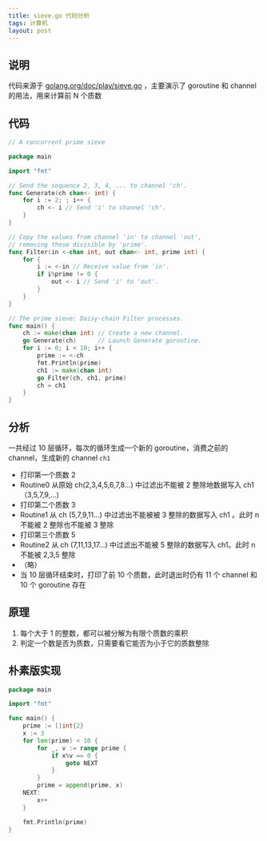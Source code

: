 ```yaml
---
title: sieve.go 代码分析
tags: 计算机
layout: post
---
```


## 说明

代码来源于 [golang.org/doc/play/sieve.go](sieve.go) ，主要演示了 goroutine 和 channel 的用法，用来计算前 N 个质数

## 代码

```go
// A concurrent prime sieve

package main

import "fmt"

// Send the sequence 2, 3, 4, ... to channel 'ch'.
func Generate(ch chan<- int) {
	for i := 2; ; i++ {
		ch <- i // Send 'i' to channel 'ch'.
	}
}

// Copy the values from channel 'in' to channel 'out',
// removing those divisible by 'prime'.
func Filter(in <-chan int, out chan<- int, prime int) {
	for {
		i := <-in // Receive value from 'in'.
		if i%prime != 0 {
			out <- i // Send 'i' to 'out'.
		}
	}
}

// The prime sieve: Daisy-chain Filter processes.
func main() {
	ch := make(chan int) // Create a new channel.
	go Generate(ch)      // Launch Generate goroutine.
	for i := 0; i < 10; i++ {
		prime := <-ch
		fmt.Println(prime)
		ch1 := make(chan int)
		go Filter(ch, ch1, prime)
		ch = ch1
	}
}
```

## 分析

一共经过 10 层循环，每次的循环生成一个新的 goroutine，消费之前的 channel，生成新的 channel `ch1`

- 打印第一个质数 2
- Routine0 从原始 ch(2,3,4,5,6,7,8…) 中过滤出不能被 2 整除地数据写入 ch1（3,5,7,9,…)
- 打印第二个质数 3
- Routine1 从 ch (5,7,9,11...) 中过滤出不能被被 3 整除的数据写入 ch1 。此时 n 不能被 2 整除也不能被 3 整除
- 打印第三个质数 5
- Routine2 从 ch (7,11,13,17…) 中过滤出不能被 5 整除的数据写入 ch1。此时 n 不能被 2,3,5 整除
- （略）
- 当 10 层循环结束时，打印了前 10 个质数，此时退出时仍有 11 个 channel 和 10 个 goroutine 存在

## 原理

1. 每个大于 1 的整数，都可以被分解为有限个质数的乘积
2. 判定一个数是否为质数，只需要看它能否为小于它的质数整除

## 朴素版实现

```go
package main

import "fmt"

func main() {
    prime := []int{2}
    x := 3
    for len(prime) < 10 {
        for _, v := range prime {
            if x%v == 0 {
                goto NEXT
            }
        }
        prime = append(prime, x)
    NEXT:
        x++
    }

    fmt.Println(prime)
}
```

